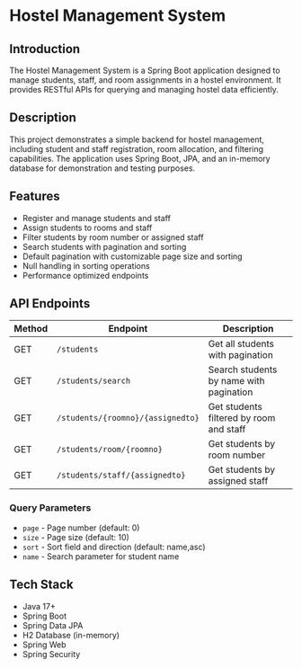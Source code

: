 # Hostel Management System

## Introduction
The Hostel Management System is a Spring Boot application designed to manage students, staff, and room assignments in a hostel environment. It provides RESTful APIs for querying and managing hostel data efficiently.

## Description
This project demonstrates a simple backend for hostel management, including student and staff registration, room allocation, and filtering capabilities. The application uses Spring Boot, JPA, and an in-memory database for demonstration and testing purposes.

## Features
- Register and manage students and staff
- Assign students to rooms and staff
- Filter students by room number or assigned staff
- Search students with pagination and sorting
- Default pagination with customizable page size and sorting
- Null handling in sorting operations
- Performance optimized endpoints

## API Endpoints

| Method | Endpoint                        | Description                                 |
|--------|---------------------------------|---------------------------------------------|
| GET    | `/students`                     | Get all students with pagination            |
| GET    | `/students/search`              | Search students by name with pagination     |
| GET    | `/students/{roomno}/{assignedto}` | Get students filtered by room and staff     |
| GET    | `/students/room/{roomno}`         | Get students by room number                 |
| GET    | `/students/staff/{assignedto}`    | Get students by assigned staff              |

### Query Parameters
- `page` - Page number (default: 0)
- `size` - Page size (default: 10)
- `sort` - Sort field and direction (default: name,asc)
- `name` - Search parameter for student name

## Tech Stack
- Java 17+
- Spring Boot
- Spring Data JPA
- H2 Database (in-memory)
- Spring Web
- Spring Security